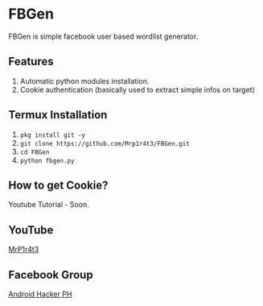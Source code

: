 # FBGen
FBGen is simple facebook user based wordlist generator.

## Features
1. Automatic python modules installation.
2. Cookie authentication (basically used to extract simple infos on target)

## Termux Installation
1. `pkg install git -y`
2. `git clone https://github.com/Mrp1r4t3/FBGen.git`
3. `cd FBGen`
4. `python fbgen.py`

## How to get Cookie?
Youtube Tutorial - Soon.

## YouTube
[MrP1r4t3](https://www.youtube.com/c/mrp1r4t3)
## Facebook Group
[Android Hacker PH](https://www.facebook.com/groups/1778790372291663/)
